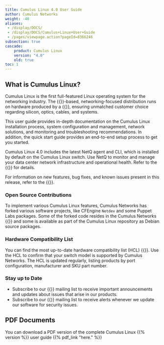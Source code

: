```yaml
---
title: Cumulus Linux 4.0 User Guide
author: Cumulus Networks
weight: -40
aliases:
 - /display/DOCS/
 - /display/DOCS/Cumulus+Linux+User+Guide
 - /pages/viewpage.action?pageId=8366246
subsection: true
cascade:
    product: Cumulus Linux
    version: "4.0"
    old: true
toc: 1
---
```

## What is Cumulus Linux?

Cumulus Linux is the first full-featured Linux operating system for the networking industry. The {{<exlink url="https://www.debian.org/releases/buster/" text="Debian Buster" >}}-based, networking-focused distribution runs on hardware produced by a {{<exlink url="https://cumulusnetworks.com/hcl/" text="broad partner ecosystem" >}}, ensuring unmatched customer choice regarding silicon, optics, cables, and systems.

This user guide provides in-depth documentation on the Cumulus Linux installation process, system configuration and management, network solutions, and monitoring and troubleshooting recommendations. In addition, the quick start guide provides an end-to-end setup process to get you started.

Cumulus Linux 4.0 includes the latest NetQ agent and CLI, which is installed by default on the Cumulus Linux switch. Use NetQ to monitor and manage your data center network infrastructure and operational health. Refer to the {{<exlink url="https://docs.cumulusnetworks.com/cumulus-netq/" text="NetQ documentation" >}} for details.

For information on new features, bug fixes, and known issues present in this release, refer to the {{<exlink url="https://support.cumulusnetworks.com/hc/en-us/articles/360038927193-Cumulus-Linux-4-0-Release-Notes/" text="release notes" >}}.

### Open Source Contributions

To implement various Cumulus Linux features, Cumulus Networks has forked various software projects, like CFEngine `Netdev` and some Puppet Labs packages. Some of the forked code resides in the Cumulus Networks {{<exlink url="https://github.com/CumulusNetworks" text="GitHub repository" >}} and some is available as part of the Cumulus Linux repository as Debian source packages.

### Hardware Compatibility List

You can find the most up-to-date hardware compatibility list (HCL) {{<exlink url="https://cumulusnetworks.com/hcl/" text="here" >}}. Use the HCL to confirm that your switch model is supported by Cumulus Networks. The HCL is updated regularly, listing products by port configuration, manufacturer and SKU part number.

### Stay up to Date

- Subscribe to our {{<exlink url="https://lists.cumulusnetworks.com/listinfo/cumulus-product-bulletin" text="product bulletin" >}} mailing list to receive important announcements and updates about issues that arise in our products.
- Subscribe to our {{<exlink url="https://lists.cumulusnetworks.com/listinfo/cumulus-security-announce" text="security announcement" >}} mailing list to receive alerts whenever we update our software for security issues.

## PDF Documents
You can download a PDF version of the complete Cumulus Linux {{% version %}} user guide {{% pdf_link "here." %}}